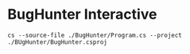 # BugHunter Interactive

```
cs --source-file ./BugHunter/Program.cs --project ./BUgHunter/BugHunter.csproj
```